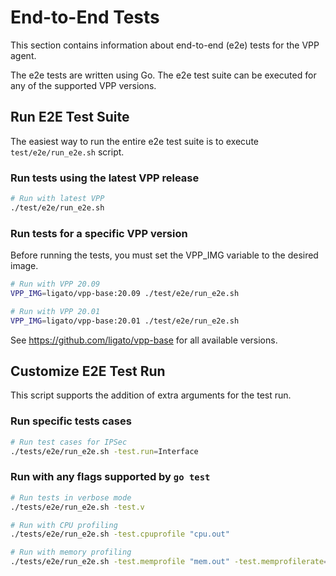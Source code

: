 # End-to-End Tests

This section contains information about end-to-end (e2e) tests for the VPP agent.

The e2e tests are written using Go. The e2e test suite can be executed for any of the supported VPP versions.

## Run E2E Test Suite

The easiest way to run the entire e2e test suite is to execute `test/e2e/run_e2e.sh` script.

### Run tests using the latest VPP release

```sh
# Run with latest VPP
./test/e2e/run_e2e.sh
```

### Run tests for a specific VPP version

Before running the tests, you must set the VPP_IMG variable to the desired image.

```sh
# Run with VPP 20.09
VPP_IMG=ligato/vpp-base:20.09 ./test/e2e/run_e2e.sh

# Run with VPP 20.01
VPP_IMG=ligato/vpp-base:20.01 ./test/e2e/run_e2e.sh
```

See https://github.com/ligato/vpp-base for all available versions.

## Customize E2E Test Run

This script supports the addition of extra arguments for the test run.

### Run specific tests cases

```sh
# Run test cases for IPSec
./tests/e2e/run_e2e.sh -test.run=Interface
```

### Run with any flags supported by `go test`

```sh
# Run tests in verbose mode
./tests/e2e/run_e2e.sh -test.v

# Run with CPU profiling
./tests/e2e/run_e2e.sh -test.cpuprofile "cpu.out"

# Run with memory profiling
./tests/e2e/run_e2e.sh -test.memprofile "mem.out" -test.memprofilerate=1
```
